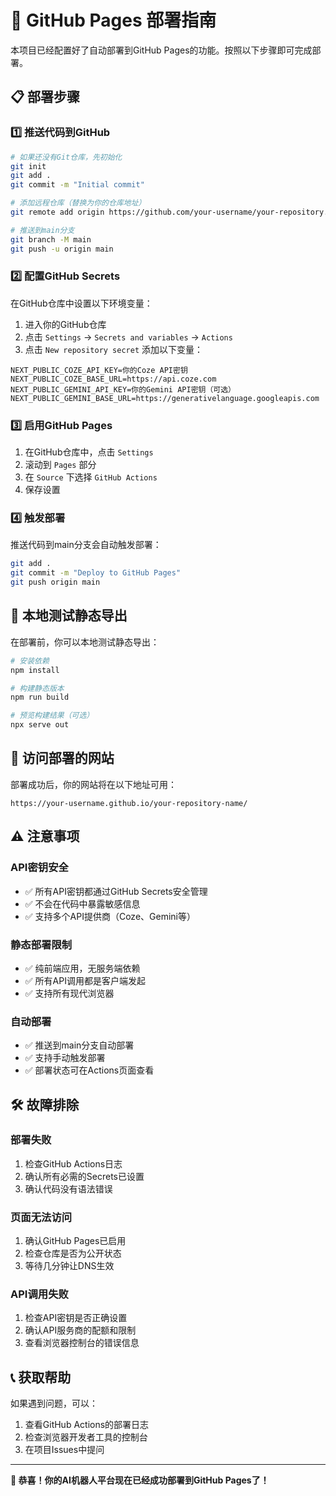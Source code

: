 # 🚀 GitHub Pages 部署指南

本项目已经配置好了自动部署到GitHub Pages的功能。按照以下步骤即可完成部署。

## 📋 部署步骤

### 1️⃣ **推送代码到GitHub**

```bash
# 如果还没有Git仓库，先初始化
git init
git add .
git commit -m "Initial commit"

# 添加远程仓库（替换为你的仓库地址）
git remote add origin https://github.com/your-username/your-repository.git

# 推送到main分支
git branch -M main
git push -u origin main
```

### 2️⃣ **配置GitHub Secrets**

在GitHub仓库中设置以下环境变量：

1. 进入你的GitHub仓库
2. 点击 `Settings` → `Secrets and variables` → `Actions`
3. 点击 `New repository secret` 添加以下变量：

```
NEXT_PUBLIC_COZE_API_KEY=你的Coze API密钥
NEXT_PUBLIC_COZE_BASE_URL=https://api.coze.com
NEXT_PUBLIC_GEMINI_API_KEY=你的Gemini API密钥（可选）
NEXT_PUBLIC_GEMINI_BASE_URL=https://generativelanguage.googleapis.com
```

### 3️⃣ **启用GitHub Pages**

1. 在GitHub仓库中，点击 `Settings`
2. 滚动到 `Pages` 部分
3. 在 `Source` 下选择 `GitHub Actions`
4. 保存设置

### 4️⃣ **触发部署**

推送代码到main分支会自动触发部署：

```bash
git add .
git commit -m "Deploy to GitHub Pages"
git push origin main
```

## 🔧 本地测试静态导出

在部署前，你可以本地测试静态导出：

```bash
# 安装依赖
npm install

# 构建静态版本
npm run build

# 预览构建结果（可选）
npx serve out
```

## 📱 访问部署的网站

部署成功后，你的网站将在以下地址可用：
```
https://your-username.github.io/your-repository-name/
```

## ⚠️ 注意事项

### API密钥安全
- ✅ 所有API密钥都通过GitHub Secrets安全管理
- ✅ 不会在代码中暴露敏感信息
- ✅ 支持多个API提供商（Coze、Gemini等）

### 静态部署限制
- ✅ 纯前端应用，无服务端依赖
- ✅ 所有API调用都是客户端发起
- ✅ 支持所有现代浏览器

### 自动部署
- ✅ 推送到main分支自动部署
- ✅ 支持手动触发部署
- ✅ 部署状态可在Actions页面查看

## 🛠️ 故障排除

### 部署失败
1. 检查GitHub Actions日志
2. 确认所有必需的Secrets已设置
3. 确认代码没有语法错误

### 页面无法访问
1. 确认GitHub Pages已启用
2. 检查仓库是否为公开状态
3. 等待几分钟让DNS生效

### API调用失败
1. 检查API密钥是否正确设置
2. 确认API服务商的配额和限制
3. 查看浏览器控制台的错误信息

## 📞 获取帮助

如果遇到问题，可以：
1. 查看GitHub Actions的部署日志
2. 检查浏览器开发者工具的控制台
3. 在项目Issues中提问

---

**🎉 恭喜！你的AI机器人平台现在已经成功部署到GitHub Pages了！**
